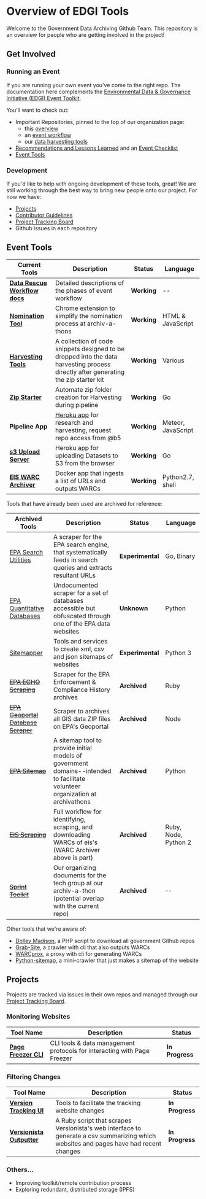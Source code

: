 # Overview of EDGI Tools

Welcome to the Government Data Archiving Github Team. This repository is an overview for people who are getting involved in the project!

## Get Involved

### Running an Event

If you are running your own event you've come to the right repo. The documentation here complements the [Environmental Data & Governance Initiative (EDGI) Event Toolkit](https://envirodatagov.org/event-toolkit/).

You'll want to check out:

- Important Repositories, pinned to the top of our organization page:
  - this [overview](https://github.com/edgi-govdata-archiving/overview)
  - an [event workflow](https://github.com/edgi-govdata-archiving/workflow)
  - our [data harvesting tools](https://github.com/edgi-govdata-archiving/harvesting-tools)
- [Recommendations and Lessons Learned](./RECOMMENDATIONS.md) and an [Event Checklist](./CHECKLIST.md)
- [Event Tools](#event-tools)

### Development

If you'd like to help with ongoing development of these tools, great! We are still working through the best way to bring new people onto our project. For now we have:

- [Projects](#projects)
- [Contributor Guidelines](https://github.com/edgi-govdata-archiving/overview/blob/master/CONTRIBUTING.md)
- [Project Tracking Board](https://github.com/edgi-govdata-archiving/overview/projects/2)
- Github issues in each repository

## Event Tools

| Current Tools | Description | Status | Language |
|---------------|-------------|--------|----------|
| [**Data Rescue Workflow docs**](https://github.com/datarefugephilly/workflow) | Detailed descriptions of the phases of event workflow | **Working** | -- |
| [**Nomination Tool**](https://github.com/edgi-govdata-archiving/eot-nomination-tool) | Chrome extension to simplify the nomination process at archiv-a-thons | **Working** | HTML & JavaScript |
| [**Harvesting Tools**](https://github.com/edgi-govdata-archiving/harvesting-tools) | A collection of code snippets designed to be dropped into the data harvesting process directly after generating the zip starter kit | **Working** | Various |
| [**Zip Starter**](https://github.com/edgi-govdata-archiving/zip-starter) | Automate zip folder creation for Harvesting during pipeline | **Working** | Go |
| **Pipeline App** | [Heroku app](https://harvest-pipeline.herokuapp.com/) for research and harvesting, request repo access from @b5 | **Working** | Meteor, JavaScript |
| [**s3 Upload Server**](https://github.com/edgi-govdata-archiving/s3-upload-server) | Heroku app for uploading Datasets to S3 from the browser  | **Working** | Go |
| [**EIS WARC Archiver**](https://github.com/edgi-govdata-archiving/eis-WARC-archiver) | Docker app that ingests a list of URLs and outputs WARCs | **Working** | Python2.7, shell |

Tools that have already been used are archived for reference:

| Archived Tools | Description | Status | Language |
|----------------|-------------|--------|----------|
| [EPA Search Utilities](https://github.com/edgi-govdata-archiving/epa-search-utils) | A scraper for the EPA search engine, that systematically feeds in search queries and extracts resultant URLs |  **Experimental**  | Go, Binary |
| [EPA Quantitative Databases](https://github.com/edgi-govdata-archiving/epa-quantitative) | Undocumented scraper for a set of databases accessible but obfuscated through one of the EPA data websites |  **Unknown**  | Python |
| [Sitemapper](https://github.com/edgi-govdata-archiving/sitemapper) | Tools and services to create xml, csv and json sitemaps of websites  | **Experimental** | Python 3 |
| [~~EPA ECHO Scraping~~](https://github.com/edgi-govdata-archiving/epa-echo) | Scraper for the EPA Enforcement & Compliance History archives | **Archived** | Ruby |
| [~~EPA Geoportal Database Scraper~~](https://github.com/edgi-govdata-archiving/epa-geoportal-database-scraper) | Scraper to archives all GIS data ZIP files on EPA's Geoportal | **Archived** | Node |
| [~~EPA Sitemap~~](https://github.com/edgi-govdata-archiving/epa-sitemap) | A sitemap tool to provide initial models of government domains--intended to facilitate volunteer organization at archivathons |  **Archived**  | Python |
| [~~EIS Scraping~~](https://github.com/edgi-govdata-archiving/epa-eis) | Full workflow for identifying, scraping, and downloading WARCs of eis's (WARC Archiver above is part) | **Archived** | Ruby, Node, Python 2 |
| [~~Sprint Toolkit~~](https://github.com/edgi-govdata-archiving/eot-sprint-toolkit) | Our organizing documents for the tech group at our archiv-a-thon (potential overlap with the current repo) |  **Archived**  | `--` |

Other tools that we're aware of:

- [Dolley Madison](https://github.com/edgi-govdata-archiving/dolley-madison), a PHP script to download all government Github repos
- [Grab-Site](https://github.com/edgi-govdata-archiving/grab-site), a crawler with cli that also outputs WARCs
- [WARCprox](https://github.com/edgi-govdata-archiving/warcprox), a proxy with cli for generating WARCs
- [Python-sitemap](https://github.com/edgi-govdata-archiving/python-sitemap), a mini-crawler that just makes a sitemap of the website

## Projects

Projects are tracked via issues in their own repos and managed through our [Project Tracking Board](https://github.com/edgi-govdata-archiving/overview/projects/2).

### Monitoring Websites

| Tool Name | Description | Status |
|-----------|-------------|--------|
| [**Page Freezer CLI**](https://github.com/edgi-govdata-archiving/pagefreezer-cli) | CLI tools & data management protocols for interacting with Page Freezer | **In Progress** |

### Filtering Changes

| Tool Name | Description | Status |
|-----------|-------------|--------|
| [**Version Tracking UI**](https://github.com/edgi-govdata-archiving/version-tracking-ui) | Tools to facilitate the tracking website changes | **In Progress** |
| [**Versionista Outputter**](https://github.com/edgi-govdata-archiving/versionista-outputter) | A Ruby script that scrapes Versionista's web interface to generate a csv summarizing which websites and pages have had recent changes | **In Progress** |

### Others...

- Improving toolkit/remote contribution process
- Exploring redundant, distributed storage (IPFS)
